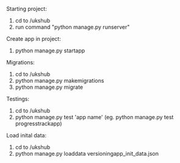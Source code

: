 Starting project:

1. cd to /ukshub
2. run command "python manage.py runserver"

Create app in project:

1. python manage.py startapp <name>

Migrations:

1. cd to /ukshub
2. python manage.py makemigrations
3. python manage.py migrate

Testings:

1. cd to /ukshub
2. python manage.py test 'app name' (eg. python manage.py test progresstrackapp)

Load inital data:

1. cd to /ukshub
2. python manage.py loaddata versioningapp_init_data.json
